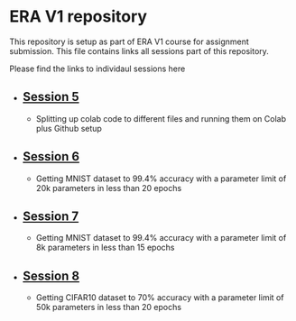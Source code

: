 # ERA V1 repository

This repository is setup as part of ERA V1 course for assignment submission.
This file contains links all sessions part of this repository.

Please find the links to individaul sessions here

- ## [Session 5](./session_5_split_code_to_files/README.md) 
    - Splitting up colab code to different files and running them on Colab plus Github setup
- ## [Session 6](./session_6_multiple_architectures_mnist/README.md) 
    - Getting MNIST dataset to 99.4% accuracy with a parameter limit of 20k parameters in less than 20 epochs
- ## [Session 7](./session_7_8k_15_epochs/README.md) 
    - Getting MNIST dataset to 99.4% accuracy with a parameter limit of 8k parameters in less than 15 epochs
- ## [Session 8](./session_8_cifar_10_50k_20_epochs_regularization/README.md) 
    - Getting CIFAR10 dataset to 70% accuracy with a parameter limit of 50k parameters in less than 20 epochs
